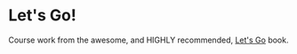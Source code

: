# Let's Go!

Course work from the awesome, and HIGHLY recommended, [Let's Go](https://lets-go.alexedwards.net/) book.
